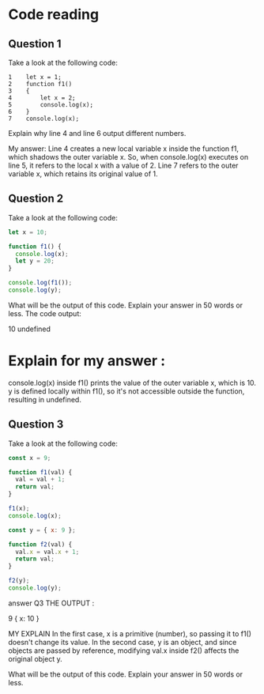 # Code reading

## Question 1

Take a look at the following code:

```
1    let x = 1;
2    function f1()
3    {
4        let x = 2;
5        console.log(x);
6    }
7    console.log(x);
```

Explain why line 4 and line 6 output different numbers.

My answer: 
Line 4 creates a new local variable x inside the function f1, which shadows the outer variable x. So, when console.log(x) executes on line 5, it refers to the local x with a value of 2. Line 7 refers to the outer variable x, which retains its original value of 1.
## Question 2

Take a look at the following code:

```js
let x = 10;

function f1() {
  console.log(x);
  let y = 20;
}

console.log(f1());
console.log(y);
```

What will be the output of this code. Explain your answer in 50 words or less.
 The code output: 

10 
undefined

# Explain for my answer : 
console.log(x) inside f1() prints the value of the outer variable x, which is 10. y is defined locally within f1(), so it's not accessible outside the function, resulting in undefined.


## Question 3

Take a look at the following code:

```js
const x = 9;

function f1(val) {
  val = val + 1;
  return val;
}

f1(x);
console.log(x);

const y = { x: 9 };

function f2(val) {
  val.x = val.x + 1;
  return val;
}

f2(y);
console.log(y);
```

answer Q3 
 THE OUTPUT :

9
{ x: 10 }

MY EXPLAIN 
In the first case, x is a primitive (number), so passing it to f1() doesn't change its value. In the second case, y is an object, and since objects are passed by reference, modifying val.x inside f2() affects the original object y.


What will be the output of this code. Explain your answer in 50 words or less.
